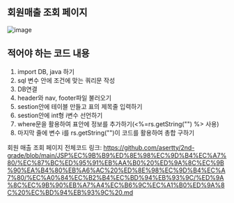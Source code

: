 ## 회원매출 조회 페이지

![image](https://github.com/user-attachments/assets/c7803a98-248d-4ffe-a8ff-2fc73cd5958c)

적어야 하는 코드 내용
-
1. import DB, java 하기
2. sql 변수 안에 조건에 맞는 쿼리문 작성
3. DB연결
4. header와 nav, footer파일 불러오기
5. sestion안에 테이블 만들고 표의 제목줄 입력하기
6. sestion안에 int형 i변수 선언하기
7. where문을 활용하여 표안에 정보를 추가하기(<%=rs.getString("") %> 사용)
8. 마지막 줄에 변수 i를 rs.getString("")이 코드를 활용하여 총합 구하기

회원 매출 조회 페이지 전체코드 링크: https://github.com/asertty/2nd-grade/blob/main/JSP%EC%9B%B9%ED%8E%98%EC%9D%B4%EC%A7%80/%EC%87%BC%ED%95%91%EB%AA%B0%20%ED%9A%8C%EC%9B%90%EA%B4%80%EB%A6%AC%20%ED%8E%98%EC%9D%B4%EC%A7%80/%EC%A0%84%EC%B2%B4%EC%BD%94%EB%93%9C/%ED%9A%8C%EC%9B%90%EB%A7%A4%EC%B6%9C%EC%A1%B0%ED%9A%8C%20%EC%BD%94%EB%93%9C%20.md

